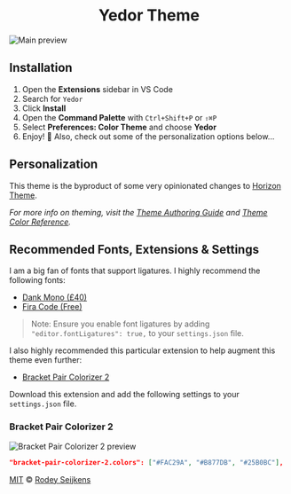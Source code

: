 <h1 align="center">
    Yedor Theme
</h1>

<img src="https://i.imgur.com/naTsVAI.png" alt="Main preview">

## Installation

1. Open the **Extensions** sidebar in VS Code
2. Search for `Yedor`
3. Click **Install**
4. Open the **Command Palette** with `Ctrl+Shift+P` or `⇧⌘P`
5. Select **Preferences: Color Theme** and choose **Yedor**
6. Enjoy! 🌅 Also, check out some of the personalization options below...

## Personalization

This theme is the byproduct of some very opinionated changes to <a href="https://marketplace.visualstudio.com/items?itemName=jolaleye.horizon-theme-vscode">Horizon Theme</a>.

_For more info on theming, visit the [Theme Authoring Guide](https://code.visualstudio.com/api/extension-capabilities/theming) and [Theme Color Reference](https://code.visualstudio.com/api/references/theme-color)._

## Recommended Fonts, Extensions & Settings

I am a big fan of fonts that support ligatures. I highly recommend the following fonts:

- <a href="https://dank.sh/">Dank Mono (£40)</a>
- <a href="https://github.com/tonsky/FiraCode">Fira Code (Free)</a>

> Note: Ensure you enable font ligatures by adding `"editor.fontLigatures": true,` to your `settings.json` file.

I also highly recommended this particular extension to help augment this theme even further:

- <a href="https://marketplace.visualstudio.com/items?itemName=CoenraadS.bracket-pair-colorizer-2">Bracket Pair Colorizer 2</a>

Download this extension and add the following settings to your `settings.json` file.

### Bracket Pair Colorizer 2

<img src="https://i.imgur.com/xIZOjkO.png" alt="Bracket Pair Colorizer 2 preview">

```json
"bracket-pair-colorizer-2.colors": ["#FAC29A", "#B877DB", "#25B0BC"],
```

[MIT](LICENSE) © [Rodey Seijkens](https://github.com/rodeyseijkens)
